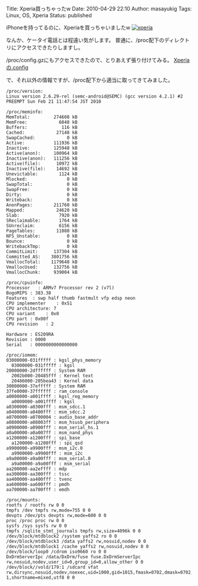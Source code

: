 Title: Xperia買っちゃったw
Date: 2010-04-29 22:10
Author: masayukig
Tags: Linux, OS, Xperia
Status: published

iPhoneを持ってるのに、Xperiaを買っちゃいましたw
[![xperia](http://www.0r2.info/blog//0r2.info/3035/4562523183_cc0be3d31d.jpg)
](http://www.flickr.com/photos/masayun/4562523183/ "xperia by masayukig, on Flickr")

なんか、ケータイ電話とは程遠い気がします。
普通に、/proc配下のディレクトリにアクセスできたりしますし。

/proc/config.gzにもアクセスできたので、とりあえず張り付けてみる。
[Xperiaの.config](http://www.0r2.info/blog/wp-content/uploads/2010/04/config.gz)

で、それ以外の情報ですが、/proc配下から適当に取ってきてみました。


    /proc/version:
    Linux version 2.6.29-rel (semc-android@SEMC) (gcc version 4.2.1) #2 PREEMPT Sun Feb 21 11:47:54 JST 2010

    /proc/meminfo:
    MemTotal:         274608 kB
    MemFree:            6048 kB
    Buffers:             116 kB
    Cached:            27148 kB
    SwapCached:            0 kB
    Active:           111936 kB
    Inactive:         125948 kB
    Active(anon):     100964 kB
    Inactive(anon):   111256 kB
    Active(file):      10972 kB
    Inactive(file):    14692 kB
    Unevictable:        1124 kB
    Mlocked:               0 kB
    SwapTotal:             0 kB
    SwapFree:              0 kB
    Dirty:                 0 kB
    Writeback:             0 kB
    AnonPages:        211760 kB
    Mapped:            24620 kB
    Slab:               7920 kB
    SReclaimable:       1764 kB
    SUnreclaim:         6156 kB
    PageTables:        11080 kB
    NFS_Unstable:          0 kB
    Bounce:                0 kB
    WritebackTmp:          0 kB
    CommitLimit:      137304 kB
    Committed_AS:    3801756 kB
    VmallocTotal:    1179648 kB
    VmallocUsed:      132756 kB
    VmallocChunk:     939004 kB

    /proc/cpuinfo:
    Processor   : ARMv7 Processor rev 2 (v7l)
    BogoMIPS : 383.38
    Features  : swp half thumb fastmult vfp edsp neon
    CPU implementer    : 0x51
    CPU architecture: 7
    CPU variant    : 0x0
    CPU part : 0x00f
    CPU revision   : 2

    Hardware : ES209RA
    Revision : 0000
    Serial   : 0000000000000000

    /proc/iomem:
    03000000-031fffff : kgsl_phys_memory
      03000000-031fffff : kgsl
    20000000-2dffffff : System RAM
      2002b000-20485fff : Kernel text
      20486000-205bea43 : Kernel data
    30000000-37efffff : System RAM
    37fe0000-37ffffff : ram_console
    a0000000-a001ffff : kgsl_reg_memory
      a0000000-a001ffff : kgsl
    a0300000-a0300fff : msm_sdcc.1
    a0400000-a0400fff : msm_sdcc.2
    a0700000-a0700004 : audio_base_addr
    a0800000-a08003ff : msm_hsusb_periphera
    a0900000-a0900fff : msm_serial_hs.1
    a0a00000-a0a007ff : msm_nand_phys
    a1200000-a1200fff : spi_base
      a1200000-a1200fff : spi_qsd
    a9900000-a9900fff : msm_i2c.0
      a9900000-a9900fff : msm_i2c
    a9a00000-a9a00fff : msm_serial.0
      a9a00000-a9a00fff : msm_serial
    aa200000-aa2effff : mdp
    aa300000-aa300fff : tssc
    aa400000-aa400fff : tvenc
    aa600000-aa600fff : pmdh
    aa700000-aa700fff : emdh

    /proc/mounts:
    rootfs / rootfs rw 0 0
    tmpfs /dev tmpfs rw,mode=755 0 0
    devpts /dev/pts devpts rw,mode=600 0 0
    proc /proc proc rw 0 0
    sysfs /sys sysfs rw 0 0
    tmpfs /sqlite_stmt_journals tmpfs rw,size=4096k 0 0
    /dev/block/mtdblock2 /system yaffs2 ro 0 0
    /dev/block/mtdblock3 /data yaffs2 rw,nosuid,nodev 0 0
    /dev/block/mtdblock1 /cache yaffs2 rw,nosuid,nodev 0 0
    /dev/block/loop0 /cdrom iso9660 ro 0 0
    DxDrmServerIpc /data/DxDrm/fuse fuse.DxDrmServerIpc rw,nosuid,nodev,user_id=0,group_id=0,allow_other 0 0
    /dev/block//vold/179:1 /sdcard vfat rw,dirsync,nosuid,nodev,noexec,uid=1000,gid=1015,fmask=0702,dmask=0702,allow_utime=0020,codepage=cp437,iocharset=iso8859-1,shortname=mixed,utf8 0 0

